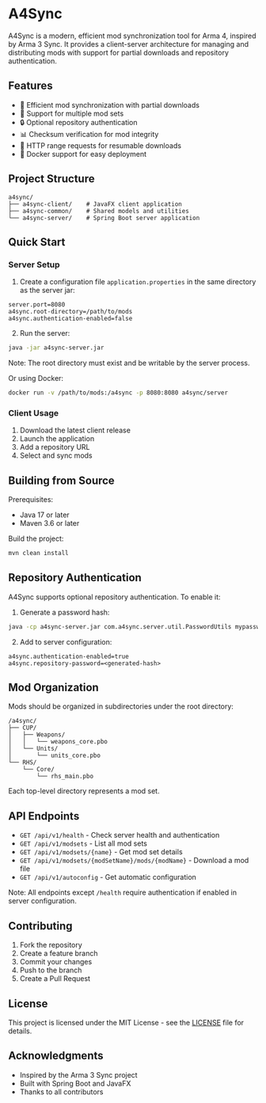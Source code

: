 # A4Sync

A4Sync is a modern, efficient mod synchronization tool for Arma 4, inspired by Arma 3 Sync. It provides a client-server architecture for managing and distributing mods with support for partial downloads and repository authentication.

## Features

- 📁 Efficient mod synchronization with partial downloads
- 🔄 Support for multiple mod sets
- 🔒 Optional repository authentication
- 📊 Checksum verification for mod integrity
- 🚀 HTTP range requests for resumable downloads
- 🐳 Docker support for easy deployment

## Project Structure

```
a4sync/
├── a4sync-client/    # JavaFX client application
├── a4sync-common/    # Shared models and utilities
└── a4sync-server/    # Spring Boot server application
```

## Quick Start

### Server Setup

1. Create a configuration file `application.properties` in the same directory as the server jar:
```properties
server.port=8080
a4sync.root-directory=/path/to/mods
a4sync.authentication-enabled=false
```

2. Run the server:
```bash
java -jar a4sync-server.jar
```

Note: The root directory must exist and be writable by the server process.

Or using Docker:
```bash
docker run -v /path/to/mods:/a4sync -p 8080:8080 a4sync/server
```

### Client Usage

1. Download the latest client release
2. Launch the application
3. Add a repository URL
4. Select and sync mods

## Building from Source

Prerequisites:
- Java 17 or later
- Maven 3.6 or later

Build the project:
```bash
mvn clean install
```

## Repository Authentication

A4Sync supports optional repository authentication. To enable it:

1. Generate a password hash:
```bash
java -cp a4sync-server.jar com.a4sync.server.util.PasswordUtils mypassword
```

2. Add to server configuration:
```properties
a4sync.authentication-enabled=true
a4sync.repository-password=<generated-hash>
```

## Mod Organization

Mods should be organized in subdirectories under the root directory:
```
/a4sync/
├── CUP/
│   ├── Weapons/
│   │   └── weapons_core.pbo
│   └── Units/
│       └── units_core.pbo
└── RHS/
    └── Core/
        └── rhs_main.pbo
```

Each top-level directory represents a mod set.

## API Endpoints

- `GET /api/v1/health` - Check server health and authentication
- `GET /api/v1/modsets` - List all mod sets
- `GET /api/v1/modsets/{name}` - Get mod set details
- `GET /api/v1/modsets/{modSetName}/mods/{modName}` - Download a mod file
- `GET /api/v1/autoconfig` - Get automatic configuration

Note: All endpoints except `/health` require authentication if enabled in server configuration.

## Contributing

1. Fork the repository
2. Create a feature branch
3. Commit your changes
4. Push to the branch
5. Create a Pull Request

## License

This project is licensed under the MIT License - see the [LICENSE](LICENSE) file for details.

## Acknowledgments

- Inspired by the Arma 3 Sync project
- Built with Spring Boot and JavaFX
- Thanks to all contributors
